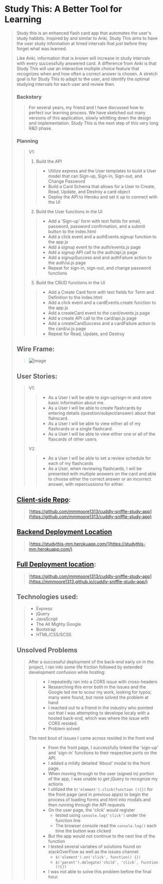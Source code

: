 # Study This: A Better Tool for Learning
> 
> Study this is an enhanced flash card app that automates the user's study habbits. Inspired by and similar to Anki, Study This aims to have the user study information at timed intervals that just before they forget what was learned.
>
> Like Anki, information that is known will increase in study intervals with every successfully answered card. A difference from Anki is that Study This will use an interactive multiple choice feature that recognizes when and how often a correct answer is chosen. A stretch goal is for Study This to adapt to the user, and identify the optimal studying intervals for each user and review then.
>
> ### Backstory
> > For several years, my friend and I have discussed how to perfect our learning process. We have sketched out many versions of this application, slowly whittling down the design and implementation. Study This is the next step of this very long R&D phase.
>
> ### Planning
>> V1:
>> 1. Build the API
>>> - Utilize express and the User templates to build a User model that can Sign-up, Sign-in, Sign-out, and Change Password
>>> - Build a Card Schema that allows for a User to Create, Read, Update, and Destroy a card object
>>> - Deploy the API to Heroku and set it up to connect with the UI   
>> 2. Build the User functions in the UI
>>> - Add a 'Sign-up' form with text fields for email, password, password confirmation, and a submit button to the index.html
>>> - Add a click event and a authEvents.signup function to the app.js
>>> - Add a signup event to the auth/events.js page
>>> - Add a signup API call to the auth/api.js page
>>> - Add a signupSuccess and and authFailure action to the auth/ui.js page
>>> - Repeat for sign-in, sign-out, and change password functions
>> 3. Build the CRUD functions in the UI
>>> - Add a Create Card form with text fields for Term and Definition to the index.html
>>> - Add a click event and a cardEvents.create function to the app.js
>>> - Add a createCard event to the card/events.js page
>>> - Add a create API call to the card/api.js page
>>> - Add a createCardSuccess and a cardFailure action to the card/ui.js page
>>> - Repeat for Read, Update, and Destroy
> ## Wire Frame:
>> ![image](https://media.git.generalassemb.ly/user/33705/files/e30add80-817c-11eb-9c9e-22e3ca16e34d)
>
> ## User Stories:
> 
>> V1:
>>> - As a User I will be able to sign-up/sign-in and store basic information about me.
>>> - As a User I will be able to create flashcards by entering details (question/subject/answer) about that flahscard.
>>> - As a User I will be able to view either all of my flashcards or a single flashcard.
>>> - As a User I will be able to view either one or all of the flascards of other users.
>>
>> V2.
>>> - As a User I will be able to set a review schedule for each of my flashcards
>>> - As a User, when reviewing flashcards, I will be presented with multiple answers on the card and able to choose either the correct answer or an incorrect answer, with repercussions for either.
>
> ## [Client-side Repo](https://github.com/mmmoore1313/cuddly-sniffle-study-app):
>> [https://github.com/mmmoore1313/cuddly-sniffle-study-app](https://github.com/mmmoore1313/cuddly-sniffle-study-app)
>
> ## [Backend Deployment Location](https://studythis-mm.herokuapp.com/)
>> [https://studythis-mm.herokuapp.com/](https://studythis-mm.herokuapp.com/)
>
> ## [Full Deployment location](https://mmmoore1313.github.io/cuddly-sniffle-study-app/):
>> [https://github.com/mmmoore1313/cuddly-sniffle-study-app](https://mmmoore1313.github.io/cuddly-sniffle-study-app/)
>
> ## Technologies used:
>> - Express
>> - jQuery
>> - JavaScript
>> - The All Mighty Google
>> - Bootstrap
>> - HTML/CSS/SCSS
>
> ## Unsolved Problems
>
>> After a successful deployment of the back-end early on in the project, I ran into some life friction followed by extended development confusion while hosting:
>>> - I repeatedly ran into a CORS issue with cross-headers
>>> - Researching this error both in the issues and the Google led me to scour my work, looking for typos; many were found, but none solved the problem at hand
>>> - I reached out to a friend in the industry who pointed out that I was attempting to develope localy with a hosted back-end, which was where the issue with CORS resided.
>>> - Problem solved
>>
>> The next bout of issues I came across resided in the front end
>>> - From the front page, I successfully linked the 'sign-up' and 'sign-in' functions to their respective ports on the API.
>>> - I added a mildly detailed 'About' modal to the front page.
>>> - When moving through to the user (signed in) portion of the app, I was unable to get jQuery to recognize my actions
>>>  - I utilized the ```$('element').click(function (){})``` for the front page (and in previous apps) to begin the process of loading forms and html into modals and then running through the API requests
>>>  - On the user page, the 'click' would register
>>>    - tested using `console.log('click')` under the function line
>>>    - The browser console read the `console.log()` each time the button was clicked
>>>   - But the app would not continue to the next line of the function
>>>   - I tested several variaties of solutions found on stackOverFlow as well as the issues channel:
>>>      - `$('element').on('click', function() {})`
>>>      - `$('parent').delegate('child', 'click', fucntion (){})`
>>>   - I was not able to solve this problem before the final hour. 
